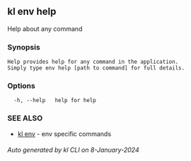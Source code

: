 ## kl env help

Help about any command

### Synopsis

```
Help provides help for any command in the application.
Simply type env help [path to command] for full details.
```

### Options

```
  -h, --help   help for help
```

### SEE ALSO

* [kl env](kl_env.md)  - env specific commands

###### Auto generated by kl CLI on 8-January-2024
